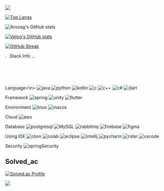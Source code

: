<img src="https://capsule-render.vercel.app/api?type=waving&color=BDBDC8&height=150&section=header" />

[![Top Langs](https://github-readme-stats.vercel.app/api/top-langs/?username=HyunWoo9930)](https://github.com/anuraghazra/github-readme-stats)

![Anurag's GitHub stats](https://github-readme-stats.vercel.app/api?username=HyunWoo9930&hide=contribs,prs&show_icons=true&theme=graywhite)

[![Velog's GitHub stats](https://velog-readme-stats.vercel.app/api?name=ohw9930)](https://velog.io/@ohw9930/posts)

[![GitHub Streak](https://streak-stats.demolab.com?user=HyunWoo9930&theme=whatsapp-light&hide_border=true&date_format=%5BY%20%5DM%20j&mode=weekly)](https://git.io/streak-stats)

  <img src="https://raw.githubusercontent.com/Tarikul-Islam-Anik/Animated-Fluent-Emojis/master/Emojis/Hand%20gestures/Eyes.png" alt="Eyes" width="2%" /> Stack Info ... 

Language<\n>
![java](https://img.shields.io/badge/Java-ED8B00?style=for-the-badge&logo=openjdk&logoColor=white) 
![python](https://img.shields.io/badge/Python-14354C?style=for-the-badge&logo=python&logoColor=white) 
![kotlin](https://img.shields.io/badge/Kotlin-0095D5?&style=for-the-badge&logo=kotlin&logoColor=white) 
![c](https://img.shields.io/badge/C-00599C?style=for-the-badge&logo=c&logoColor=white) 
![c++](https://img.shields.io/badge/C%2B%2B-00599C?style=for-the-badge&logo=c%2B%2B&logoColor=white)
![c#](https://img.shields.io/badge/C%23-239120?style=for-the-badge&logo=c-sharp&logoColor=white)
![dart](https://img.shields.io/badge/Dart-0175C2?style=for-the-badge&logo=dart&logoColor=white)

Framework
![spring](https://img.shields.io/badge/Spring-6DB33F?style=for-the-badge&logo=spring&logoColor=white) 
![unity](https://img.shields.io/badge/Unity-100000?style=for-the-badge&logo=unity&logoColor=white)
![flutter](https://img.shields.io/badge/Flutter-02569B?style=for-the-badge&logo=flutter&logoColor=white)

Environment
![linux](https://img.shields.io/badge/Linux-FCC624?style=for-the-badge&logo=linux&logoColor=black)
![macos](https://img.shields.io/badge/mac%20os-000000?style=for-the-badge&logo=apple&logoColor=white)

Cloud
![aws](https://img.shields.io/badge/Amazon_AWS-FF9900?style=for-the-badge&logo=amazonaws&logoColor=white)

Database
![postgresql](https://img.shields.io/badge/PostgreSQL-316192?style=for-the-badge&logo=postgresql&logoColor=white)
![MySQL](https://img.shields.io/badge/mysql-%2300f.svg?style=for-the-badge&logo=mysql&logoColor=white) 
![rabbitmq](https://img.shields.io/badge/rabbitmq-%23FF6600.svg?&style=for-the-badge&logo=rabbitmq&logoColor=white)
![firebase](https://img.shields.io/badge/Firebase-039BE5?style=for-the-badge&logo=Firebase&logoColor=white)
![figma](https://img.shields.io/badge/Figma-F24E1E?style=for-the-badge&logo=figma&logoColor=white)

Using IDE
![clion](https://img.shields.io/badge/CLion-000000?style=for-the-badge&logo=clion&logoColor=white)
![colab](https://img.shields.io/badge/Colab-F9AB00?style=for-the-badge&logo=googlecolab&color=525252)
![eclipse](https://img.shields.io/badge/Eclipse-2C2255?style=for-the-badge&logo=eclipse&logoColor=white)
![intellij](https://img.shields.io/badge/IntelliJ_IDEA-000000.svg?style=for-the-badge&logo=intellij-idea&logoColor=white)
![pycharm](https://img.shields.io/badge/PyCharm-000000.svg?&style=for-the-badge&logo=PyCharm&logoColor=white)
![rider](https://img.shields.io/badge/Rider-000000?style=for-the-badge&logo=Rider&logoColor=white)
![vscode](https://img.shields.io/badge/Visual_Studio_Code-0078D4?style=for-the-badge&logo=visual%20studio%20code&logoColor=white)

Security
![springSecurity](https://img.shields.io/badge/Spring_Security-6DB33F?style=for-the-badge&logo=Spring-Security&logoColor=white)


## Solved_ac
[![Solved.ac Profile](http://mazassumnida.wtf/api/v2/generate_badge?boj=ohw9930)](https://solved.ac/ohw9930/)


<img src="https://capsule-render.vercel.app/api?type=waving&color=BDBDC8&height=150&section=footer" />
